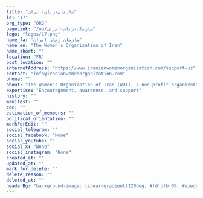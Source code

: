 ```yaml
---
title: "سازمان-زنان-ایران"
id: "17"
org_type: "ORG"
pageLink: "/op/سازمان-زنان-ایران"
logo: "logos/17.png"
name_fa: "سازمان زنان ایران"
name_en: "The Women's Organization of Iran"
name_short: ""
location: "FR"
post_location: ""
internetAddress: "https://www.iranianwomenorganization.com/support-us"
contact: "info@iranianwomenorganization.com"
phone: ""
about: "The Women's Organization of Iran (WOI), a non-profit organization dedicated to empowering Iranian women and promoting their active participation in all aspects of life."
expertise: "Encouragement, awareness, and support"
history: ""
manifest: ""
coc: ""
estimation_of_members: ""
political_orientation: ""
markForEdit: ""
social_telegram: ""
social_facebook: "None"
social_youtube: ""
social_x: "None"
social_instagram: "None"
created_at: ""
updated_at: ""
mark_for_delete: ""
delete_reason: ""
deleted_at: ""
headerBg: "background-image: linear-gradient(120deg, #fdfbfb 0%, #ebedee 100%);"
---
```

